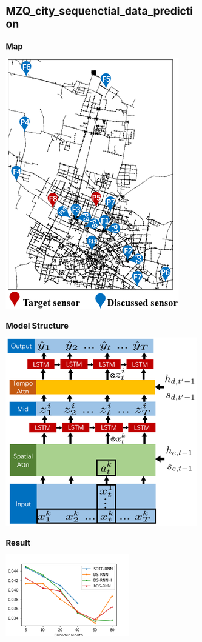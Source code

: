 # MZQ_city_sequenctial_data_prediction

## Map
![Image text](https://github.com/MAZiqing/MZQ_city_sequenctial_data_prediction/blob/master/images/map.PNG)


## Model Structure

![Image text](https://github.com/MAZiqing/MZQ_city_sequenctial_data_prediction/blob/master/images/model_structure.PNG)

## Result

![image text](https://github.com/MAZiqing/MZQ_city_sequenctial_data_prediction/blob/master/result/encoder_len_pred/mae_vs_encoderlen.png)